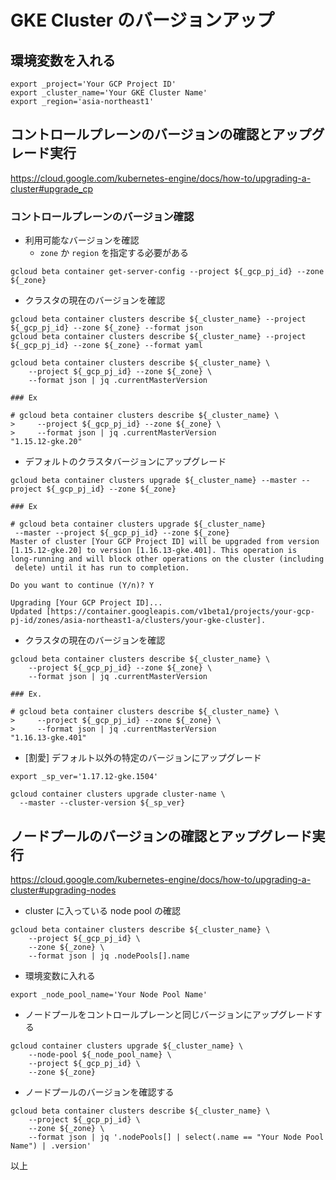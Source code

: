 # GKE Cluster のバージョンアップ

## 環境変数を入れる

```
export _project='Your GCP Project ID'
export _cluster_name='Your GKE Cluster Name'
export _region='asia-northeast1'
```

## コントロールプレーンのバージョンの確認とアップグレード実行

https://cloud.google.com/kubernetes-engine/docs/how-to/upgrading-a-cluster#upgrade_cp

### コントロールプレーンのバージョン確認

+ 利用可能なバージョンを確認
  + `zone` か `region` を指定する必要がある

```
gcloud beta container get-server-config --project ${_gcp_pj_id} --zone ${_zone}
```

+ クラスタの現在のバージョンを確認

```
gcloud beta container clusters describe ${_cluster_name} --project ${_gcp_pj_id} --zone ${_zone} --format json
gcloud beta container clusters describe ${_cluster_name} --project ${_gcp_pj_id} --zone ${_zone} --format yaml
```
```
gcloud beta container clusters describe ${_cluster_name} \
    --project ${_gcp_pj_id} --zone ${_zone} \
    --format json | jq .currentMasterVersion
```
```
### Ex

# gcloud beta container clusters describe ${_cluster_name} \
>     --project ${_gcp_pj_id} --zone ${_zone} \
>     --format json | jq .currentMasterVersion
"1.15.12-gke.20"
```

+ デフォルトのクラスタバージョンにアップグレード

```
gcloud beta container clusters upgrade ${_cluster_name} --master --project ${_gcp_pj_id} --zone ${_zone}
```
```
### Ex

# gcloud beta container clusters upgrade ${_cluster_name}
 --master --project ${_gcp_pj_id} --zone ${_zone}
Master of cluster [Your GCP Project ID] will be upgraded from version
[1.15.12-gke.20] to version [1.16.13-gke.401]. This operation is
long-running and will block other operations on the cluster (including
 delete) until it has run to completion.

Do you want to continue (Y/n)? Y

Upgrading [Your GCP Project ID]...
Updated [https://container.googleapis.com/v1beta1/projects/your-gcp-pj-id/zones/asia-northeast1-a/clusters/your-gke-cluster].
```

+ クラスタの現在のバージョンを確認

```
gcloud beta container clusters describe ${_cluster_name} \
    --project ${_gcp_pj_id} --zone ${_zone} \
    --format json | jq .currentMasterVersion
```
```
### Ex.

# gcloud beta container clusters describe ${_cluster_name} \
>     --project ${_gcp_pj_id} --zone ${_zone} \
>     --format json | jq .currentMasterVersion
"1.16.13-gke.401"
```

+ [割愛] デフォルト以外の特定のバージョンにアップグレード

```
export _sp_ver='1.17.12-gke.1504'
```

```
gcloud container clusters upgrade cluster-name \
  --master --cluster-version ${_sp_ver}
```


## ノードプールのバージョンの確認とアップグレード実行

https://cloud.google.com/kubernetes-engine/docs/how-to/upgrading-a-cluster#upgrading-nodes

+ cluster に入っている node pool の確認

```
gcloud beta container clusters describe ${_cluster_name} \
    --project ${_gcp_pj_id} \
    --zone ${_zone} \
    --format json | jq .nodePools[].name
```

+ 環境変数に入れる

```
export _node_pool_name='Your Node Pool Name'
```

+ ノードプールをコントロールプレーンと同じバージョンにアップグレードする

```
gcloud container clusters upgrade ${_cluster_name} \
    --node-pool ${_node_pool_name} \
    --project ${_gcp_pj_id} \
    --zone ${_zone}
```

+ ノードプールのバージョンを確認する

```
gcloud beta container clusters describe ${_cluster_name} \
    --project ${_gcp_pj_id} \
    --zone ${_zone} \
    --format json | jq '.nodePools[] | select(.name == "Your Node Pool Name") | .version'
```

以上
